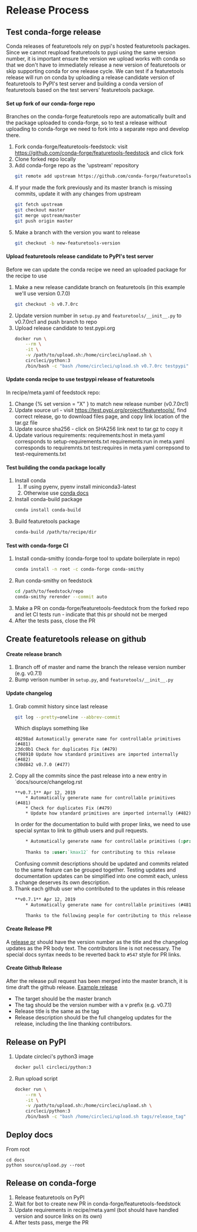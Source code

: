 # Release Process
## Test conda-forge release
Conda releases of featuretools rely on pypi's hosted featuretools packages.  Since we cannot reupload featuretools to pypi using the same version number, it is important ensure the version we upload works with conda so that we don't have to immediately release a new version of featuretools or skip supporting conda for one release cycle.  We can test if a featuretools release will run on conda by uploading a release candidate version of featuretools to PyPI's test server and building a conda version of featuretools based on the test servers' featuretools package.

#### Set up fork of our conda-forge repo
Branches on the conda-forge featuretools repo are automatically built and the package uploaded to conda-forge, so to test a release without uploading to conda-forge we need to fork into a separate repo and develop there. 
1. Fork conda-forge/featuretools-feedstock: visit https://github.com/conda-forge/featuretools-feedstock and click fork
2. Clone forked repo locally
3. Add conda-forge repo as the 'upstream' repository
    ```bash
    git remote add upstream https://github.com/conda-forge/featuretools-feedstock.git
    ```
4. If your made the fork previously and its master branch is missing commits, update it with any changes from upstream
    ```bash
    git fetch upstream
    git checkout master
    git merge upstream/master
    git push origin master
    ```
5. Make a branch with the version you want to release
    ```bash
    git checkout -b new-featuretools-version
    ```

#### Upload featuretools release candidate to PyPI's test server
Before we can update the conda recipe we need an uploaded package for the recipe to use
1. Make a new release candidate branch on featuretools (in this example we'll use version 0.7.0)
    ```bash
    git checkout -b v0.7.0rc
    ```
2. Update version number in `setup.py` and `featuretools/__init__.py` to v0.7.0rc1 and push branch to repo
3. Upload release candidate to test.pypi.org
    ```bash
    docker run \
        --rm \
        -it \
        -v /path/to/upload.sh:/home/circleci/upload.sh \
        circleci/python:3
        /bin/bash -c "bash /home/circleci/upload.sh v0.7.0rc testpypi"
    ```
#### Update conda recipe to use testpypi release of featuretools
In recipe/meta.yaml of feedstock repo:
1. Change {% set version = "X" } to match new release number (v0.7.0rc1)
2. Update source url - visit https://test.pypi.org/project/featuretools/, find correct release, go to download files page, and copy link location of the tar.gz file
3. Update source sha256 - click on SHA256 link next to tar.gz to copy it
4. Update various requirements:
    requirements:host in meta.yaml corresponds to setup-requirements.txt
    requirements:run in meta.yaml corresponds to requiremnts.txt
    test:requires in meta.yaml correpsond to test-requirements.txt

#### Test building the conda package locally
1. Install conda
    1. If using pyenv, pyenv install miniconda3-latest
    2. Otherwise use [conda docs](https://conda.io/projects/conda/en/latest/user-guide/install/index.html)
2. Install conda-build package
    ```bash
    conda install conda-build
    ```
3. Build featuretools package
    ```bash
    conda-build /path/to/recipe/dir
    ```
#### Test with conda-forge CI
1. Install conda-smithy (conda-forge tool to update boilerplate in repo)
    ```bash
    conda install -n root -c conda-forge conda-smithy
    ```
2. Run conda-smithy on feedstock
    ```bash
    cd /path/to/feedstock/repo
    conda-smithy rerender --commit auto
    ```
3. Make a PR on conda-forge/featuretools-feedstock from the forked repo and let CI tests run - indicate that this pr should not be merged
4. After the tests pass, close the PR

## Create featuretools release on github
#### Create release branch
1. Branch off of master and name the branch the release version number (e.g. v0.7.1)
2. Bump verison number in `setup.py`, and `featuretools/__init__.py`

#### Update changelog
1. Grab commit history since last release
    ```bash
    git log --pretty=oneline --abbrev-commit
    ```
    Which displays something like
    ```
    40298ad Automatically generate name for controllable primitives (#481)
    23dc0b1 Check for duplicates Fix (#479)
    cf98910 Update how standard primitives are imported internally (#482)
    c30d842 v0.7.0 (#477)
    ```
2. Copy all the commits since the past release into a new entry in `docs/source/changelog.rst
    ```
    **v0.7.1** Apr 12, 2019
        * Automatically generate name for controllable primitives (#481)
        * Check for duplicates Fix (#479)
        * Update how standard primitives are imported internally (#482)
    ```
    In order for the documentation to build with proper links, we need to use special syntax to link to github users and pull requests.
    ```rst
        * Automatically generate name for controllable primitives (:pr:`481`)
        
        Thanks to :user:`kmax12` for contributing to this release
    ```
    Confusing commit descriptions should be updated and commits related to the same feature can be grouped together.  Testing updates and documentation updates can be simplified into one commit each, unless a change deserves its own description.
3. Thank each github user who contributed to the updates in this release
    ```rst
    **v0.7.1** Apr 12, 2019
        * Automatically generate name for controllable primitives (#481)

        Thanks to the following people for contributing to this release: :user:`user1`, :user:`user2`, :user:`user3`
    ```
#### Create Release PR
A [release pr](https://github.com/Featuretools/featuretools/pull/507) should have the version number as the title and the changelog updates as the PR body text.  The contributors line is not necessary.  The special docs syntax needs to be reverted back to `#547` style for PR links.

#### Create Github Release
After the release pull request has been merged into the master branch, it is time draft the github release. [Example release](https://github.com/Featuretools/featuretools/releases/tag/v0.7.1)
* The target should be the master branch
* The tag should be the version number with a v prefix (e.g. v0.7.1)
* Release title is the same as the tag
* Release description should be the full changelog updates for the release, including the line thanking contributors.

## Release on PyPI
1. Update circleci's python3 image
    ```bash
    docker pull circleci/python:3
    ```
2. Run upload script
    ```bash
    docker run \
        --rm \
        -it \
        -v /path/to/upload.sh:/home/circleci/upload.sh \
        circleci/python:3
        /bin/bash -c "bash /home/circleci/upload.sh tags/release_tag"
    ```

## Deploy docs
From root
```
cd docs
python source/upload.py --root
```

## Release on conda-forge
1. Release featuretools on PyPI
1. Wait for bot to create new PR in conda-forge/featuretools-feedstock
2. Update requirements in recipe/meta.yaml (bot should have handled version and source links on its own)
3. After tests pass, merge the PR
